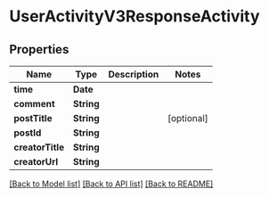 # UserActivityV3ResponseActivity

## Properties
Name | Type | Description | Notes
------------ | ------------- | ------------- | -------------
**time** | **Date** |  | 
**comment** | **String** |  | 
**postTitle** | **String** |  | [optional] 
**postId** | **String** |  | 
**creatorTitle** | **String** |  | 
**creatorUrl** | **String** |  | 

[[Back to Model list]](../README.md#documentation-for-models) [[Back to API list]](../README.md#documentation-for-api-endpoints) [[Back to README]](../README.md)


